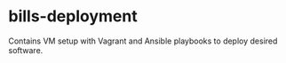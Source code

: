 # bills-deployment
Contains VM setup with Vagrant and Ansible playbooks to deploy desired software.
